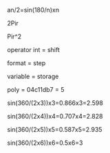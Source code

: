 an/2=sin(180/n)xn

2Pir

Pir^2

operator int = shift

format = step

variable = storage

poly = 04c11db7 = 5

sin(360/(2x3))x3=0.866x3=2.598

sin(360/(2x4))x4=0.707x4=2.828

sin(360/(2x5))x5=0.587x5=2.935

sin(360/(2x6))x6=0.5x6=3
